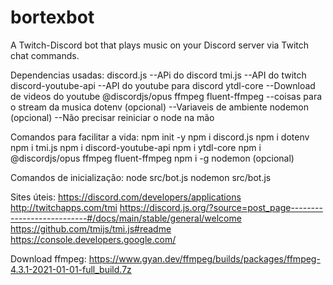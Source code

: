 # bortexbot
A Twitch-Discord bot that plays music on your Discord server via Twitch chat commands.

Dependencias usadas:
discord.js --APi do discord
tmi.js --API do twitch
discord-youtube-api --API do youtube para discord
ytdl-core --Download de videos do youtube
@discordjs/opus ffmpeg fluent-ffmpeg --coisas para o stream da musica
dotenv (opcional) --Variaveis de ambiente
nodemon (opcional) --Não precisar reiniciar o node na mão

Comandos para facilitar a vida:
npm init -y
npm i discord.js
npm i dotenv
npm i tmi.js
npm i discord-youtube-api
npm i ytdl-core
npm i @discordjs/opus ffmpeg fluent-ffmpeg
npm i -g nodemon (opcional)

Comandos de inicialização:
node src/bot.js
nodemon src/bot.js

Sites úteis:
https://discord.com/developers/applications
http://twitchapps.com/tmi
https://discord.js.org/?source=post_page---------------------------#/docs/main/stable/general/welcome
https://github.com/tmijs/tmi.js#readme
https://console.developers.google.com/


Download ffmpeg:
https://www.gyan.dev/ffmpeg/builds/packages/ffmpeg-4.3.1-2021-01-01-full_build.7z